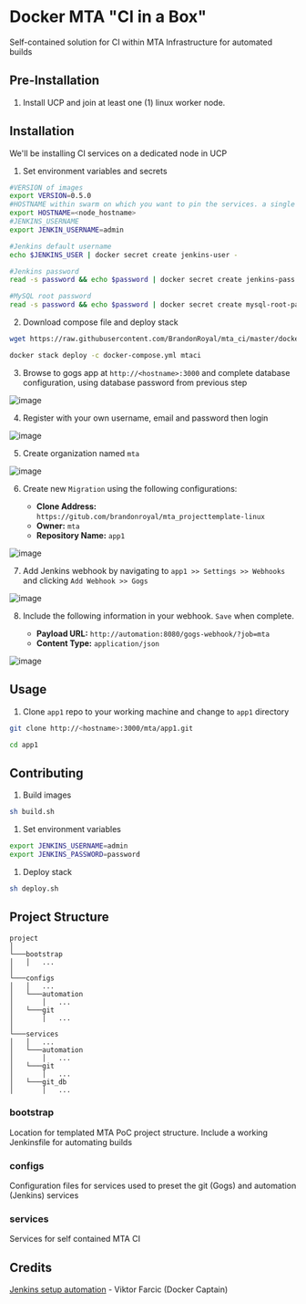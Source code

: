 # Docker MTA "CI in a Box"

Self-contained solution for CI within MTA Infrastructure for automated builds

## Pre-Installation

1. Install UCP and join at least one (1) linux worker node.

## Installation

We'll be installing CI services on a dedicated node in UCP

1. Set environment variables and secrets

```bash
#VERSION of images
export VERSION=0.5.0
#HOSTNAME within swarm on which you want to pin the services. a single swarm work is recommended (HINT: get your desired hostname using `docker node ls`)
export HOSTNAME=<node_hostname>
#JENKINS_USERNAME
export JENKIN_USERNAME=admin
```

```bash
#Jenkins default username
echo $JENKINS_USER | docker secret create jenkins-user -

#Jenkins password
read -s password && echo $password | docker secret create jenkins-pass -

#MySQL root password
read -s password && echo $password | docker secret create mysql-root-pass -
```

2. Download compose file and deploy stack

```bash
wget https://raw.githubusercontent.com/BrandonRoyal/mta_ci/master/docker-compose.yml
```

```bash
docker stack deploy -c docker-compose.yml mtaci
```

3. Browse to gogs app at `http://<hostname>:3000` and complete database configuration, using database password from previous step

![image](https://user-images.githubusercontent.com/2762697/33511810-ada5d210-d6f0-11e7-9e59-39049b1fa7aa.png)

4. Register with your own username, email and password then login

![image](https://user-images.githubusercontent.com/2762697/33511832-4e68f858-d6f1-11e7-8175-94d528778c54.png)

5. Create organization named `mta`

![image](https://user-images.githubusercontent.com/2762697/33511850-a637afc0-d6f1-11e7-9326-7d7316c4dd10.png)

6. Create new `Migration` using the following configurations:

    * **Clone Address:** `https://gitub.com/brandonroyal/mta_projecttemplate-linux`
    * **Owner:** `mta`
    * **Repository Name:** `app1`

![image](https://user-images.githubusercontent.com/2762697/33615595-89877180-d9a8-11e7-8863-4fd7e9e3b50d.png)

7. Add Jenkins webhook by navigating to `app1 >> Settings >> Webhooks` and clicking `Add Webhook >> Gogs`

![image](https://user-images.githubusercontent.com/2762697/33623991-de6247b2-d9c0-11e7-95b6-e11e5275f20b.png)

8. Include the following information in your webhook. `Save` when complete.

    * **Payload URL:** `http://automation:8080/gogs-webhook/?job=mta`
    * **Content Type:** `application/json`

![image](https://user-images.githubusercontent.com/2762697/33624198-8886dbfe-d9c1-11e7-855a-9c9b675e8fcd.png)

## Usage

1. Clone `app1` repo to your working machine and change to `app1` directory

```bash
git clone http://<hostname>:3000/mta/app1.git
```

```bash
cd app1
```

## Contributing

1) Build images

```bash
sh build.sh
```

1) Set environment variables

```bash
export JENKINS_USERNAME=admin
export JENKINS_PASSWORD=password
```

1) Deploy stack

```bash
sh deploy.sh
```

## Project Structure

```folders
project
│
└───bootstrap
│   │   ...
│
└───configs
│   │   ...
│   └───automation
│       │   ...
│   └───git
│       │   ...
│
└───services
│   │   ...
│   └───automation
│       │   ...
│   └───git
│       │   ...
│   └───git_db
│       │   ...
```

### bootstrap

Location for templated MTA PoC project structure. Include a working Jenkinsfile for automating builds

### configs

Configuration files for services used to preset the git (Gogs) and automation (Jenkins) services

### services

Services for self contained MTA CI

## Credits

[Jenkins setup automation](https://technologyconversations.com/2017/06/16/automating-jenkins-docker-setup/) - Viktor Farcic (Docker Captain)
